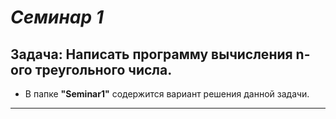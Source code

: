 # *Семинар 1*

## Задача: Написать программу вычисления n-ого треугольного числа.


* В папке __"Seminar1"__ содержится вариант решения данной задачи.

---

